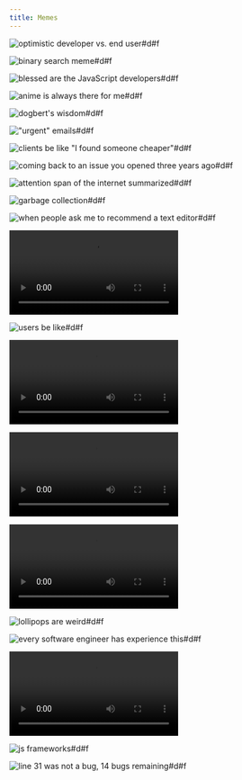 ```yaml
---
title: Memes
---
```


![optimistic developer vs. end user#d#f](https://i.redd.it/1h04vk2fjmk51.jpg "[[Reddit](https://www.reddit.com/r/ProgrammerHumor/comments/ikvx3d/ooooof/)] optimistic developer vs. end user")

![binary search meme#d#f](https://i.redd.it/xfdu3azcwuk51.png "[[Reddit](https://www.reddit.com/r/ProgrammerHumor/comments/ilmbyg/dont_do_it/)] binary search meme")

![blessed are the JavaScript developers#d#f](https://i.redd.it/6u97mg9zg6l51.jpg "[[Reddit](https://www.reddit.com/r/programminghorror/comments/imlxie/js_is_at_it_again/)] blessed are the JavaScript developers")

![anime is always there for me#d#f](https://i.redd.it/1nb9vib2vvl51.jpg "[[Reddit](https://www.reddit.com/r/wholesomeanimemes/comments/ioptmm/anime_has_always_been_there_for_me/)] anime is always there for me")

![dogbert's wisdom#d#f](https://i.redd.it/fxvtaw15zul51.jpg "[[Reddit](https://www.reddit.com/r/technicallythetruth/comments/ionshd/dogberts_wisdom/)] dogbert's wisdom")

!["urgent" emails#d#f](https://i.redd.it/l4nn0r2qq0m51.png "[[Reddit](https://www.reddit.com/r/iiiiiiitttttttttttt/comments/ip5vqm/send_me_a_ticket_tomorrow/)] \"urgent\" emails")

![clients be like "I found someone cheaper"#d#f](https://external-preview.redd.it/0SQEEK6OSigBxfEU1RmUNdefxmIRo1wZerMCpnikqa4.jpg?auto=webp&s=395c277be6aa9f78ed69c8172dc463a1b674530b "[[Reddit](https://www.reddit.com/r/memes/comments/islt4h/you_get_what_you_paid_for/)] clients be like \"I found someone cheaper\"")

![coming back to an issue you opened three years ago#d#f](https://i.redd.it/gvcd6r24u8o51.jpg "[[Reddit](https://www.reddit.com/r/ProgrammerHumor/comments/iw8gmn/coming_back_to_an_issue_you_opened_three_years_ago/)] coming back to an issue you opened three years ago")

![attention span of the internet summarized#d#f](https://i.redd.it/5uz1e824tfo51.jpg "[[Reddit](https://www.reddit.com/r/dankmemes/comments/iwud0r/the_attention_span_of_the_internet_summarised/)] attention span of the internet summarized")

![garbage collection#d#f](https://i.redd.it/8enervg2wjo51.jpg "[[Reddit](https://www.reddit.com/r/ProgrammerHumor/comments/ix74sv/garbage_collection/)] garbage collection")

![when people ask me to recommend a text editor#d#f](https://i.redd.it/m1puenbcfzo51.jpg "[[Reddit](https://www.reddit.com/r/ProgrammerHumor/comments/iyluc4/kaboom/)] when people ask me to recommend a text editor")

![!Video#d#f](https://i.imgur.com/0GO8a9o.mp4 "[[Reddit](https://www.reddit.com/r/HighQualityGifs/comments/iywgrd/something_stinks_here/)] something stinks here")

![users be like#d#f](https://i.redd.it/lktudl5uuip51.jpg "[[Reddit](https://www.reddit.com/r/iiiiiiitttttttttttt/comments/j09ghm/users_be_like/)] users be like")

![!Video#d#f](https://v.redd.it/2o28y6og1zp51/DASH_720.mp4 "[[Reddit](https://www.reddit.com/r/ProgrammerHumor/comments/j1nbk4/what_my_company_thinks_i_do_as_a_software/)] what my company thinks I do as a software developer")

![!Video#d#f](https://v.redd.it/41brqx6mexp51/DASH_720.mp4 "[[Reddit](https://www.reddit.com/r/WatchPeopleDieInside/comments/j1gu1q/husky_gets_hit/)] husky dies inside")

![!Video#d#f](https://v.redd.it/ds9xe0udbtp51/DASH_720.mp4 "[[Reddit](https://www.reddit.com/r/pcmasterrace/comments/j156nj/bro_you_still_use_windows/)] linux users installing a web browser")

![lollipops are weird#d#f](https://i.redd.it/o35eygsroxp51.png "[[Reddit](https://www.reddit.com/r/technicallythetruth/comments/j1i0j9/this_ruined_my_day_completely/)] lollipops are weird")

![every software engineer has experience this#d#f](https://i.redd.it/dy6l5b4piwp51.jpg "[[Reddit](https://www.reddit.com/r/mildlyinfuriating/comments/j1dc3q/every_software_engineer_has_experience_this/)] every software engineer has experience this")

![!Video#d#f](https://i.imgur.com/cVnLrtq.mp4 "[[Reddit](https://www.reddit.com/r/dankmemes/comments/j1rcog/2100_real_quick/)] 2-100 real quick")

![js frameworks#d#f](https://i.redd.it/bxy89v8333q51.png "[[Reddit](https://www.reddit.com/r/ProgrammerHumor/comments/j1ylvg/javascript_framework/)] js frameworks")

![line 31 was not a bug, 14 bugs remaining#d#f](https://i.redd.it/q9cov32d2bq51.jpg "[[Reddit](https://www.reddit.com/r/ProgrammerHumor/comments/j2oj7l/compiler_warning_line_323_is_kinda_sus/)] line 31 kinda sus")
